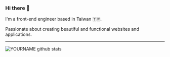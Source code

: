 ### Hi there 👋

<!--
**yishiashia/yishiashia** is a ✨ _special_ ✨ repository because its `README.md` (this file) appears on your GitHub profile.

Here are some ideas to get you started:

- 🔭 I’m currently working on ...
- 🌱 I’m currently learning ...
- 👯 I’m looking to collaborate on ...
- 🤔 I’m looking for help with ...
- 💬 Ask me about ...
- 📫 How to reach me: ...
- 😄 Pronouns: ...
- ⚡ Fun fact: ...
-->

I'm a front-end engineer based in Taiwan 🇹🇼.

Passionate about creating beautiful and functional websites and applications.

---

![YOURNAME github stats](https://github-readme-stats.vercel.app/api?username=yishiashia&show_icons=true&hide_border=true&theme=dark)
